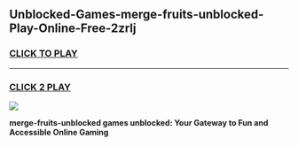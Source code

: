 
## Unblocked-Games-merge-fruits-unblocked-Play-Online-Free-2zrlj
<h3>
<a href="https://premium76.site?title=merge-fruits-unblocked&ref=26A">CLICK TO PLAY</a></h3>
<hr>

<h3>
<a href="https://premium76.site?title=merge-fruits-unblocked&ref=26A">CLICK 2 PLAY</a>
  
</h3>

<a href="https://premium76.site?title=merge-fruits-unblocked&ref=26A"><img src="https://clearcache.store/games.png"></a>


**merge-fruits-unblocked games unblocked: Your Gateway to Fun and Accessible Online Gaming**
